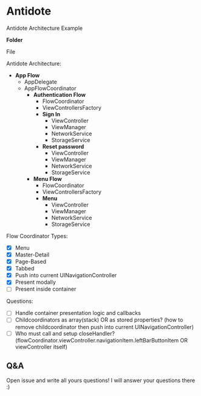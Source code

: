 # Antidote

Antidote Architecture Example


**Folder**

File

Antidote Architecture:
- **App Flow**
  - AppDelegate
  - AppFlowCoordinator
    - **Authentication Flow**
      - FlowCoordinator
      - ViewControllersFactory
      - **Sign In**
        - ViewController
        - ViewManager
        - NetworkService
        - StorageService
      - **Reset password**
        - ViewController
        - ViewManager
        - NetworkService
        - StorageService
    - **Menu Flow**
      - FlowCoordinator
      - ViewControllersFactory
      - **Menu**
        - ViewController
        - ViewManager
        - NetworkService
        - StorageService


Flow Coordinator Types:
- [x] Menu
- [x] Master-Detail
- [x] Page-Based
- [x] Tabbed
- [x] Push into current UINavigationController
- [x] Present modally
- [ ] Present inside container

Questions:
- [ ] Handle container presentation logic and callbacks
- [ ] Childcoordinators as array(stack) OR as stored properties? (how to remove childcoordinator then push into current UINavigationController) 
- [ ] Who must call and setup closeHandler? (flowCoordinator.viewController.navigationItem.leftBarButtonItem OR viewController itself)

## Q&A
Open issue and write all yours questions!
I will answer your questions there :)
